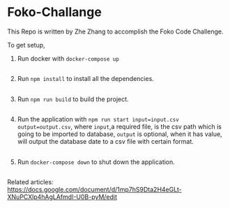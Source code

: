# Foko-Challange
This Repo is written by Zhe Zhang to accomplish the Foko Code Challenge.

To get setup,

1. Run docker with `docker-compose up`
##
2. Run `npm install` to install all the dependencies.
##
3. Run `npm run build` to build the project.
##
4. Run the application with `npm run start input=input.csv output=output.csv`, where `input`,a required file, is the csv path which is going to be imported to database, `output` is optional, when it has value, will output the database date to a csv file with certain format.
##
5. Run `docker-compose down` to shut down the application.
##

Related articles: https://docs.google.com/document/d/1mp7hS9Dta2H4eGLt-XNuPCXlp4hAgLAfmdI-U0B-pyM/edit 
